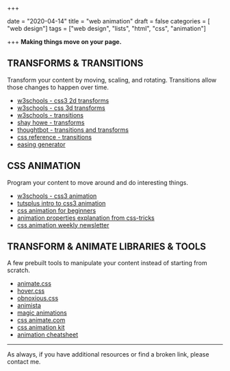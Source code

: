 +++

date = "2020-04-14"
title = "web animation"
draft = false
categories = [ "web design"]
tags = ["web design", "lists", "html", "css", "animation"]

+++
**Making things move on your page.**

<!--more-->

## TRANSFORMS & TRANSITIONS

Transform your content by moving, scaling, and rotating. Transitions allow those changes to happen over time. 

*   [w3schools - css3 2d transforms](https://www.w3schools.com/css/css3_2dtransforms.asp "opens in new tab")
*   [w3schools - css 3d transforms](https://www.w3schools.com/css/css3_3dtransforms.asp "opens in new tab")
*   [w3schools - transitions](https://www.w3schools.com/css/css3_transitions.asp "opens in new tab")
*   [shay howe - transforms](http://learn.shayhowe.com/advanced-html-css/css-transforms/#transform-syntax "opens in new tab")
*   [thoughtbot - transitions and transforms](https://robots.thoughtbot.com/transitions-and-transforms "opens in new tab")
*   [css reference - transitions](https://cssreference.io/transitions/ "opens in new tab")
*   [easing generator](https://matthewlein.com/tools/ceaser "opens in new tab")



## CSS ANIMATION

Program your content to move around and do interesting things. 

*   [w3schools - css3 animation](https://www.w3schools.com/css/css3_animations.asp "opens in new tab")
*   [tutsplus intro to css3 animation](https://webdesign.tutsplus.com/tutorials/a-beginners-introduction-to-css-animation--cms-21068 "opens in new tab")
*   [css animation for beginners](https://robots.thoughtbot.com/css-animation-for-beginners "opens in new tab")
*   [animation properties explanation from css-tricks](https://css-tricks.com/almanac/properties/a/animation/)
*   [css animation weekly newsletter](http://weekly.cssanimation.rocks/)



## TRANSFORM & ANIMATE LIBRARIES & TOOLS

A few prebuilt tools to manipulate your content instead of starting from scratch.

*   [animate.css](https://daneden.github.io/animate.css/ "opens in new tab")
*   [hover.css](https://ianlunn.github.io/Hover/ "opens in new tab")
*   [obnoxious.css](http://tholman.com/obnoxious/ "opens in new tab")
*   [animista](http://animista.net/ "opens in new tab")
*   [magic animations](https://www.minimamente.com/example/magic_animations/ "opens in new tab")
*   [css animate.com](http://cssanimate.com/ "opens in new tab")
*   [css animation kit](http://angrytools.com/css/animation/ "opens in new tab")
*   [animation cheatsheet](http://www.justinaguilar.com/animations/index.html "opens in new tab")

---

As always, if you have additional resources or find a broken link, please contact me.
